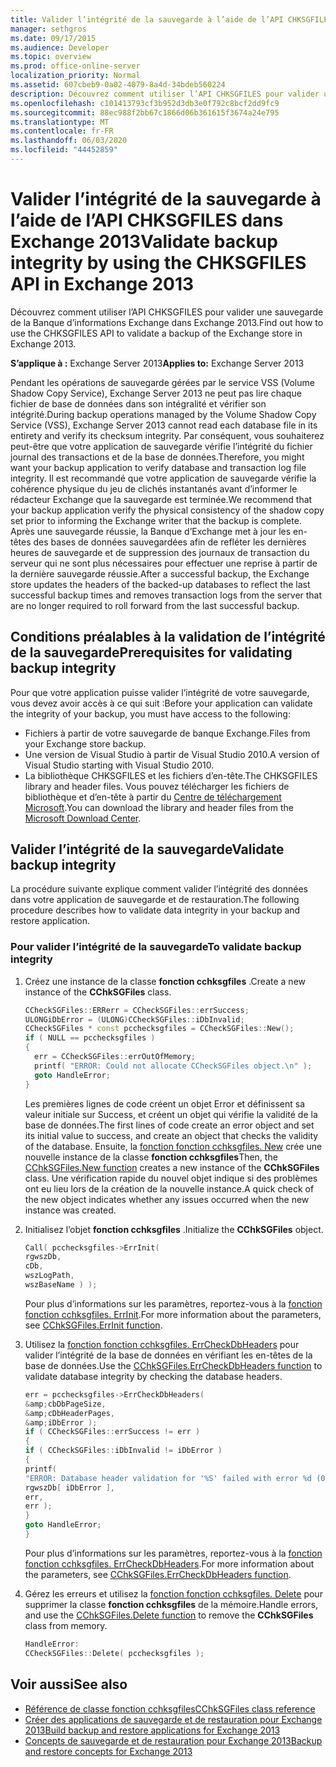 ```yaml
---
title: Valider l’intégrité de la sauvegarde à l’aide de l’API CHKSGFILES dans Exchange 2013
manager: sethgros
ms.date: 09/17/2015
ms.audience: Developer
ms.topic: overview
ms.prod: office-online-server
localization_priority: Normal
ms.assetid: 607cbeb9-0a02-4079-8a4d-34bdeb560224
description: Découvrez comment utiliser l’API CHKSGFILES pour valider une sauvegarde de la Banque d’informations Exchange dans Exchange 2013.
ms.openlocfilehash: c101413793cf3b952d3db3e0f792c8bcf2dd9fc9
ms.sourcegitcommit: 88ec988f2bb67c1866d06b361615f3674a24e795
ms.translationtype: MT
ms.contentlocale: fr-FR
ms.lasthandoff: 06/03/2020
ms.locfileid: "44452859"
---
```

# <a name="validate-backup-integrity-by-using-the-chksgfiles-api-in-exchange-2013"></a><span data-ttu-id="bd6d8-103">Valider l’intégrité de la sauvegarde à l’aide de l’API CHKSGFILES dans Exchange 2013</span><span class="sxs-lookup"><span data-stu-id="bd6d8-103">Validate backup integrity by using the CHKSGFILES API in Exchange 2013</span></span>

<span data-ttu-id="bd6d8-104">Découvrez comment utiliser l’API CHKSGFILES pour valider une sauvegarde de la Banque d’informations Exchange dans Exchange 2013.</span><span class="sxs-lookup"><span data-stu-id="bd6d8-104">Find out how to use the CHKSGFILES API to validate a backup of the Exchange store in Exchange 2013.</span></span>
  
<span data-ttu-id="bd6d8-105">**S’applique à :** Exchange Server 2013</span><span class="sxs-lookup"><span data-stu-id="bd6d8-105">**Applies to:** Exchange Server 2013</span></span> 
  
<span data-ttu-id="bd6d8-106">Pendant les opérations de sauvegarde gérées par le service VSS (Volume Shadow Copy Service), Exchange Server 2013 ne peut pas lire chaque fichier de base de données dans son intégralité et vérifier son intégrité.</span><span class="sxs-lookup"><span data-stu-id="bd6d8-106">During backup operations managed by the Volume Shadow Copy Service (VSS), Exchange Server 2013 cannot read each database file in its entirety and verify its checksum integrity.</span></span> <span data-ttu-id="bd6d8-107">Par conséquent, vous souhaiterez peut-être que votre application de sauvegarde vérifie l’intégrité du fichier journal des transactions et de la base de données.</span><span class="sxs-lookup"><span data-stu-id="bd6d8-107">Therefore, you might want your backup application to verify database and transaction log file integrity.</span></span> <span data-ttu-id="bd6d8-108">Il est recommandé que votre application de sauvegarde vérifie la cohérence physique du jeu de clichés instantanés avant d’informer le rédacteur Exchange que la sauvegarde est terminée.</span><span class="sxs-lookup"><span data-stu-id="bd6d8-108">We recommend that your backup application verify the physical consistency of the shadow copy set prior to informing the Exchange writer that the backup is complete.</span></span> <span data-ttu-id="bd6d8-109">Après une sauvegarde réussie, la Banque d’Exchange met à jour les en-têtes des bases de données sauvegardées afin de refléter les dernières heures de sauvegarde et de suppression des journaux de transaction du serveur qui ne sont plus nécessaires pour effectuer une reprise à partir de la dernière sauvegarde réussie.</span><span class="sxs-lookup"><span data-stu-id="bd6d8-109">After a successful backup, the Exchange store updates the headers of the backed-up databases to reflect the last successful backup times and removes transaction logs from the server that are no longer required to roll forward from the last successful backup.</span></span>
  
## <a name="prerequisites-for-validating-backup-integrity"></a><span data-ttu-id="bd6d8-110">Conditions préalables à la validation de l’intégrité de la sauvegarde</span><span class="sxs-lookup"><span data-stu-id="bd6d8-110">Prerequisites for validating backup integrity</span></span>

<span data-ttu-id="bd6d8-111">Pour que votre application puisse valider l’intégrité de votre sauvegarde, vous devez avoir accès à ce qui suit :</span><span class="sxs-lookup"><span data-stu-id="bd6d8-111">Before your application can validate the integrity of your backup, you must have access to the following:</span></span>
  
- <span data-ttu-id="bd6d8-112">Fichiers à partir de votre sauvegarde de banque Exchange.</span><span class="sxs-lookup"><span data-stu-id="bd6d8-112">Files from your Exchange store backup.</span></span>
- <span data-ttu-id="bd6d8-113">Une version de Visual Studio à partir de Visual Studio 2010.</span><span class="sxs-lookup"><span data-stu-id="bd6d8-113">A version of Visual Studio starting with Visual Studio 2010.</span></span>
- <span data-ttu-id="bd6d8-114">La bibliothèque CHKSGFILES et les fichiers d’en-tête.</span><span class="sxs-lookup"><span data-stu-id="bd6d8-114">The CHKSGFILES library and header files.</span></span> <span data-ttu-id="bd6d8-115">Vous pouvez télécharger les fichiers de bibliothèque et d’en-tête à partir du [Centre de téléchargement Microsoft](https://www.microsoft.com/download/details.aspx?id=36802).</span><span class="sxs-lookup"><span data-stu-id="bd6d8-115">You can download the library and header files from the [Microsoft Download Center](https://www.microsoft.com/download/details.aspx?id=36802).</span></span>
    
## <a name="validate-backup-integrity"></a><span data-ttu-id="bd6d8-116">Valider l’intégrité de la sauvegarde</span><span class="sxs-lookup"><span data-stu-id="bd6d8-116">Validate backup integrity</span></span>

<span data-ttu-id="bd6d8-117">La procédure suivante explique comment valider l’intégrité des données dans votre application de sauvegarde et de restauration.</span><span class="sxs-lookup"><span data-stu-id="bd6d8-117">The following procedure describes how to validate data integrity in your backup and restore application.</span></span>
  
### <a name="to-validate-backup-integrity"></a><span data-ttu-id="bd6d8-118">Pour valider l’intégrité de la sauvegarde</span><span class="sxs-lookup"><span data-stu-id="bd6d8-118">To validate backup integrity</span></span>

1. <span data-ttu-id="bd6d8-119">Créez une instance de la classe **fonction cchksgfiles** .</span><span class="sxs-lookup"><span data-stu-id="bd6d8-119">Create a new instance of the **CChkSGFiles** class.</span></span> 
   
   ```cpp
   CCheckSGFiles::ERRerr = CCheckSGFiles::errSuccess;
   ULONGiDbError = (ULONG)CCheckSGFiles::iDbInvalid;
   CCheckSGFiles * const pcchecksgfiles = CCheckSGFiles::New();
   if ( NULL == pcchecksgfiles )
   {
     err = CCheckSGFiles::errOutOfMemory;
     printf( "ERROR: Could not allocate CCheckSGFiles object.\n" );
     goto HandleError;
   }
   ```

   <span data-ttu-id="bd6d8-120">Les premières lignes de code créent un objet Error et définissent sa valeur initiale sur Success, et créent un objet qui vérifie la validité de la base de données.</span><span class="sxs-lookup"><span data-stu-id="bd6d8-120">The first lines of code create an error object and set its initial value to success, and create an object that checks the validity of the database.</span></span> <span data-ttu-id="bd6d8-121">Ensuite, la [fonction fonction cchksgfiles. New](cchksgfiles-new-function.md) crée une nouvelle instance de la classe **fonction cchksgfiles**</span><span class="sxs-lookup"><span data-stu-id="bd6d8-121">Then, the [CChkSGFiles.New function](cchksgfiles-new-function.md) creates a new instance of the **CChkSGFiles** class.</span></span> <span data-ttu-id="bd6d8-122">Une vérification rapide du nouvel objet indique si des problèmes ont eu lieu lors de la création de la nouvelle instance.</span><span class="sxs-lookup"><span data-stu-id="bd6d8-122">A quick check of the new object indicates whether any issues occurred when the new instance was created.</span></span> 
    
2. <span data-ttu-id="bd6d8-123">Initialisez l’objet **fonction cchksgfiles** .</span><span class="sxs-lookup"><span data-stu-id="bd6d8-123">Initialize the **CChkSGFiles** object.</span></span> 
   
   ```cpp
   Call( pcchecksgfiles->ErrInit(
   rgwszDb,
   cDb,
   wszLogPath,
   wszBaseName ) );
   ```
   
   <span data-ttu-id="bd6d8-124">Pour plus d’informations sur les paramètres, reportez-vous à la [fonction fonction cchksgfiles. ErrInit](cchksgfiles-errinit-function.md).</span><span class="sxs-lookup"><span data-stu-id="bd6d8-124">For more information about the parameters, see [CChkSGFiles.ErrInit function](cchksgfiles-errinit-function.md).</span></span>
   
3. <span data-ttu-id="bd6d8-125">Utilisez la [fonction fonction cchksgfiles. ErrCheckDbHeaders](cchksgfiles-errcheckdbheaders-function.md) pour valider l’intégrité de la base de données en vérifiant les en-têtes de la base de données.</span><span class="sxs-lookup"><span data-stu-id="bd6d8-125">Use the [CChkSGFiles.ErrCheckDbHeaders function](cchksgfiles-errcheckdbheaders-function.md) to validate database integrity by checking the database headers.</span></span>
   
   ```cpp
   err = pcchecksgfiles->ErrCheckDbHeaders(
   &amp;cbDbPageSize,
   &amp;cDbHeaderPages,
   &amp;iDbError );
   if ( CCheckSGFiles::errSuccess != err )
   {
   if ( CCheckSGFiles::iDbInvalid != iDbError )
   {
   printf(
   "ERROR: Database header validation for '%S' failed with error %d (0x%x)\n",
   rgwszDb[ iDbError ],
   err,
   err );
   }
   goto HandleError;
   }
   ```
   
   <span data-ttu-id="bd6d8-126">Pour plus d’informations sur les paramètres, reportez-vous à la [fonction fonction cchksgfiles. ErrCheckDbHeaders](cchksgfiles-errcheckdbheaders-function.md).</span><span class="sxs-lookup"><span data-stu-id="bd6d8-126">For more information about the parameters, see [CChkSGFiles.ErrCheckDbHeaders function](cchksgfiles-errcheckdbheaders-function.md).</span></span>
   
4. <span data-ttu-id="bd6d8-127">Gérez les erreurs et utilisez la [fonction fonction cchksgfiles. Delete](cchksgfiles-delete-function.md) pour supprimer la classe **fonction cchksgfiles** de la mémoire.</span><span class="sxs-lookup"><span data-stu-id="bd6d8-127">Handle errors, and use the [CChkSGFiles.Delete function](cchksgfiles-delete-function.md) to remove the **CChkSGFiles** class from memory.</span></span> 
   
   ```cpp
   HandleError:
   CCheckSGFiles::Delete( pcchecksgfiles );  
   ```

## <a name="see-also"></a><span data-ttu-id="bd6d8-128">Voir aussi</span><span class="sxs-lookup"><span data-stu-id="bd6d8-128">See also</span></span>

- [<span data-ttu-id="bd6d8-129">Référence de classe fonction cchksgfiles</span><span class="sxs-lookup"><span data-stu-id="bd6d8-129">CChkSGFiles class reference</span></span>](cchksgfiles-class-reference.md)
- [<span data-ttu-id="bd6d8-130">Créer des applications de sauvegarde et de restauration pour Exchange 2013</span><span class="sxs-lookup"><span data-stu-id="bd6d8-130">Build backup and restore applications for Exchange 2013</span></span>](build-backup-and-restore-applications-for-exchange-2013.md)
- [<span data-ttu-id="bd6d8-131">Concepts de sauvegarde et de restauration pour Exchange 2013</span><span class="sxs-lookup"><span data-stu-id="bd6d8-131">Backup and restore concepts for Exchange 2013</span></span>](backup-and-restore-concepts-for-exchange-2013.md)
    

